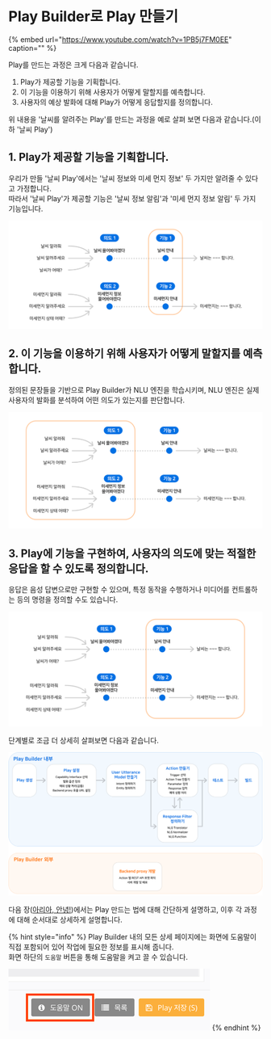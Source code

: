 # Play Builder로 Play 만들기



{% embed url="https://www.youtube.com/watch?v=1PB5j7FM0EE" caption="" %}

Play를 만드는 과정은 크게 다음과 같습니다.

1. Play가 제공할 기능을 기획합니다.
2. 이 기능을 이용하기 위해 사용자가 어떻게 말할지를 예측합니다.
3. 사용자의 예상 발화에 대해 Play가 어떻게 응답할지를 정의합니다.

위 내용을 '날씨를 알려주는 Play'를 만드는 과정을 예로 살펴 보면 다음과 같습니다.\(이하 '날씨 Play'\)

## 1. Play가 제공할 기능을 기획합니다.

우리가 만들 '날씨 Play'에서는 '날씨 정보와 미세 먼지 정보' 두 가지만 알려줄 수 있다고 가정합니다.  
따라서 '날씨 Play'가 제공할 기능은 '날씨 정보 알림'과 '미세 먼지 정보 알림' 두 가지 기능입니다.

![](../../.gitbook/assets/ch3_00_01.png)

## 2. 이 기능을 이용하기 위해 사용자가 어떻게 말할지를 예측합니다.

정의된 문장들을 기반으로 Play Builder가 NLU 엔진을 학습시키며, NLU 엔진은 실제 사용자의 발화를 분석하여 어떤 의도가 있는지를 판단합니다.

![](../../.gitbook/assets/ch3_00_02.png)

## 3. Play에 기능을 구현하여, 사용자의 의도에 맞는 적절한 응답을 할 수 있도록 정의합니다.

응답은 음성 답변으로만 구현할 수 있으며, 특정 동작을 수행하거나 미디어를 컨트롤하는 등의 명령을 정의할 수도 있습니다.

![](../../.gitbook/assets/ch3_00_03-1.png)

단계별로 조금 더 상세히 살펴보면 다음과 같습니다.

![](../../.gitbook/assets/ch3_32_01_2-1.png)

다음 장\([아리아, 안녕!](hello-aria/)\)에서는 Play 만드는 법에 대해 간단하게 설명하고, 이후 각 과정에 대해 순서대로 상세하게 설명합니다.

{% hint style="info" %}
Play Builder 내의 모든 상세 페이지에는 화면에 도움말이 직접 포함되어 있어 작업에 필요한 정보를 표시해 줍니다.  
화면 하단의 `도움말` 버튼을 통해 도움말을 켜고 끌 수 있습니다.

![](../../.gitbook/assets/ch3_32_c01_2%20%281%29.png)
{% endhint %}

